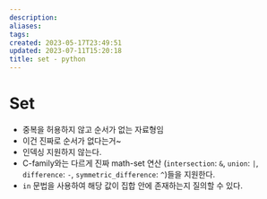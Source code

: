 ```yaml
---
description:
aliases: 
tags: 
created: 2023-05-17T23:49:51
updated: 2023-07-11T15:20:18
title: set - python
---
```


# Set
- 중복을 허용하지 않고 순서가 없는 자료형임
- 이건 진짜로 순서가 없다는거~
- 인덱싱 지원하지 않는다.
- C-family와는 다르게 진짜 math-set 연산 (`intersection`: `&`, `union`: `|`, `difference`: `-`, `symmetric_difference`: `^`)들을 지원한다.
- `in` 문법을 사용하여 해당 값이 집합 안에 존재하는지 질의할 수 있다.
